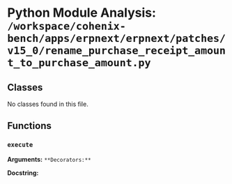 # Python Module Analysis: `/workspace/cohenix-bench/apps/erpnext/erpnext/patches/v15_0/rename_purchase_receipt_amount_to_purchase_amount.py`

## Classes

No classes found in this file.


## Functions

### `execute`
**Arguments:** ``
**Decorators:** ``

**Docstring:**
```

```

